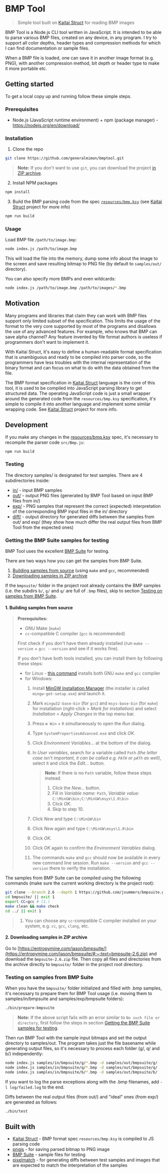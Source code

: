 # BMP Tool
> Simple tool built on [Kaitai Struct](https://kaitai.io/) for reading BMP images

BMP Tool is a Node.js CLI tool written in JavaScript. It is intended to be able to parse various BMP files, created on any device, in any program. I try to support all color depths, header types and compression methods for which I can find documentation or sample files.

When a BMP file is loaded, one can save it in another image format (e.g. PNG), with another compression method, bit depth or header type to make it more portable etc.

## Getting started

To get a local copy up and running follow these simple steps.

### Prerequisites

* Node.js (JavaScript runtime environment) + npm (package manager) - https://nodejs.org/en/download/

### Installation

1. Clone the repo
```bash
git clone https://github.com/generalmimon/bmptool.git
```

> **Note:** If you don't want to use `git`, you can download the project [in ZIP archive](https://github.com/generalmimon/bmptool/archive/master.zip).

2. Install NPM packages
```bash
npm install
```

3. Build the BMP parsing code from the spec [`resources/bmp.ksy`](resources/bmp.ksy) (see [Kaitai Struct](https://kaitai.io/) project for more info)
```bash
npm run build
```

### Usage
Load BMP file `/path/to/image.bmp`:
```bash
node index.js /path/to/image.bmp
```

This will load the file into the memory, dump some info about the image to the screen and save resulting bitmap to PNG file (by default to `samples/out/` directory).

You can also specify more BMPs and even wildcards:
```bash
node index.js /path/to/image.bmp /path/to/images/*.bmp
```

## Motivation

Many programs and libraries that claim they can work with BMP files support only limited subset of the specification. This limits the usage of the format to the very core supported by most of the programs and disallows the use of any advanced features. For example, who knows that BMP can save alpha channel? Any feature invented by file format authors is useless if programmers don't want to implement it.

With Kaitai Struct, it's easy to define a human-readable format specification that is unambiguous and ready to be compiled into parser code, so the programmers have less troubles with the internal representation of the binary format and can focus on what to do with the data obtained from the file.

The BMP format specification in [Kaitai Struct](https://kaitai.io/) language is the core of this tool, it is used to be compiled into JavaScript parsing library to get structured data. The operating JavaScript code is just a small wrapper around the generated code from the `resources/bmp.ksy` specification, it's simple to compile it into another language and implement some similar wrapping code. See [Kaitai Struct](https://kaitai.io/) project for more info.

## Development

If you make any changes in the [resources/bmp.ksy](./resources/bmp.ksy) spec, it's necessary to recompile the parser code `src/Bmp.js`:
```bash
npm run build
```

### Testing

The directory samples/ is designated for test samples. There are 4 subdirectories inside:

  * [in/](./samples/in) - input BMP samples
  * [out/](./samples/out) - output PNG files (generated by BMP Tool based on input BMP files from in/)
  * [exp/](./samples/exp) - PNG samples that represent the correct (*exp*ected) interpretation of the corresponding BMP input files in the in/ directory
  * [diff/](./samples/diff) - output directory for generated diffs between the samples from out/ and exp/ (they show how much differ the real output files from BMP Tool from the expected ones)

### Getting the BMP Suite samples for testing

BMP Tool uses the excellent [BMP Suite](https://entropymine.com/jason/bmpsuite/bmpsuite/html/bmpsuite.html) for testing.

There are two ways how you can get the samples from BMP Suite.

  1. [Building samples from source](#1-building-samples-from-source) (using `make` and `gcc`, recommended)
  2. [Downloading samples in ZIP archive](#2-downloading-samples-in-zip-archive)

If the `bmpsuite/` folder in the project root already contains the BMP samples (i.e. the subdirs `b/`, `g/` and `q/` are full of `.bmp` files), skip to section [Testing on samples from BMP Suite](#testing-on-samples-from-bmp-suite).

#### 1. Building samples from source

> **Prerequisites:**
>   * GNU Make (`make`)
>   * `cc`-compatible C compiler (`gcc` is recommended)
>
> First check if you don't have them already installed (run `make --version` + `gcc --version` and see if it works fine).
>
> If you don't have both tools installed, you can install them by following these steps:
>   * for Linux - [this command](https://askubuntu.com/a/272020) installs both GNU `make` and `gcc` compiler
>   * for Windows:
>     1. Install [MinGW Installation Manager](https://osdn.net/projects/mingw/#:~:text=mingw-get-setup.exe) (the installer is called `mingw-get-setup.exe`) and launch it.
>     2. Mark `mingw32-base-bin` (for `gcc`) and `msys-base-bin` (for `make`) for installation (right-click > *Mark for installation*) and select *Installation > Apply Changes* in the top menu bar.
>     3. Press `⊞ Win` + `R` simultaneously to open the *Run* dialog.
>     4. Type `SystemPropertiesAdvanced.exe` and click *OK*.
>     5. Click *Environment Variables...* at the bottom of the dialog.
>     6. In *User variables*, search for a variable called `Path` *(the letter case isn't important, it can be called e.g. `PATH` or `pATh` as well)*, select it and click the *Edit...* button.
>
>        > **Note:** If there is no `Path` variable, follow these steps instead.
>        >   1. Click the *New...* button.
>        >   2. Fill in *Variable name:* `Path`, *Variable value:* `C:\MinGW\bin;C:\MinGW\msys\1.0\bin`
>        >   3. Click *OK*.
>        >   4. Skip to step 10.
>        >
>     7. Click *New* and type `C:\MinGW\bin`
>     8. Click *New* again and type `C:\MinGW\msys\1.0\bin`
>     9. Click *OK*.
>     10. Click *OK* again to confirm the *Environment Variables* dialog.
>     11. The commands `make` and `gcc` should now be available in every new command line session. Run `make --version` and `gcc --version` there to verify the installation.

The samples from BMP Suite can be compiled using the following commands (make sure the current working directory is the project root):

```bash
git clone --branch 2.6 --depth 1 https://github.com/jsummers/bmpsuite.git
cd bmpsuite/ || exit 1
export CC=gcc # (1.)
make clean && make check
cd ../ || exit 1
```

>   1. You can choose any `cc`-compatible C compiler installed on your system, e.g. `cc`, `gcc`, `clang`, etc.

#### 2. Downloading samples in ZIP archive

Go to [https://entropymine.com/jason/bmpsuite/](https://entropymine.com/jason/bmpsuite/#:~:text=bmpsuite-2.6.zip) and download the `bmpsuite-2.6.zip` file. Then copy all files and directories from the archive directly to `bmpsuite/` folder in the project root directory.

### Testing on samples from BMP Suite

When you have the `bmpsuite/` folder initialized and filled with .bmp samples, it's necessary to prepare them for BMP Tool usage (i.e. moving them to samples/in/bmpsuite and samples/exp/bmpsuite folders):

```bash
./bin/prepare-bmpsuite
```

> **Note:** If the above script fails with an error similar to `No such file or directory`, first follow the steps in section [Getting the BMP Suite samples for testing](#getting-the-bmp-suite-samples-for-testing).

Then run BMP Tool with the sample input bitmaps and set the output directory to samples/out. The program takes just the file basename while generating output files, so it's necessary to process each folder (g/, q/ and b/) independently:

```bash
node index.js samples/in/bmpsuite/g/*.bmp -d samples/out/bmpsuite/g/
node index.js samples/in/bmpsuite/q/*.bmp -d samples/out/bmpsuite/q/
node index.js samples/in/bmpsuite/b/*.bmp -d samples/out/bmpsuite/b/
```

If you want to log the parse exceptions along with the .bmp filenames, add `-l log/failed.log` to the end.

Diffs between the real output files (from out/) and "ideal" ones (from exp/) are generated as follows:

```bash
./bin/test
```

## Built with
  * [Kaitai Struct](https://kaitai.io/) - BMP format spec `resources/bmp.ksy` is compiled to JS parsing code
  * [pngjs](https://www.npmjs.com/package/pngjs) - for saving parsed bitmap to PNG image
  * [BMP Suite](https://entropymine.com/jason/bmpsuite/bmpsuite/html/bmpsuite.html) - sample files for testing
  * [pixelmatch](https://www.npmjs.com/package/pixelmatch) - for generating diffs between test samples and images that are expected to match the interpretation of the samples
